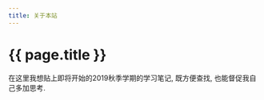 ```yaml
---
title: 关于本站
---
```


<!-- markdownlint-disable MD025 -->
# {{ page.title }}
<!-- markdownlint-enable MD025 -->

在这里我想贴上即将开始的2019秋季学期的学习笔记, 既方便查找, 也能督促我自己多加思考.
